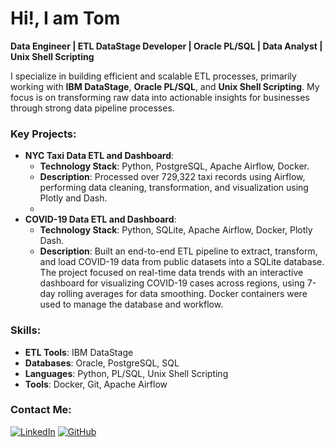 # Hi!, I am Tom 

**Data Engineer | ETL DataStage Developer | Oracle PL/SQL | Data Analyst | Unix Shell Scripting**

I specialize in building efficient and scalable ETL processes, primarily working with **IBM DataStage**, **Oracle PL/SQL**, and **Unix Shell Scripting**. My focus is on transforming raw data into actionable insights for businesses through strong data pipeline processes.

### Key Projects:
- **NYC Taxi Data ETL and Dashboard**:
  - **Technology Stack**: Python, PostgreSQL, Apache Airflow, Docker.
  - **Description**: Processed over 729,322 taxi records using Airflow, performing data cleaning, transformation, and visualization using Plotly and Dash.
  - 
- **COVID-19 Data ETL and Dashboard**:
  - **Technology Stack**: Python, SQLite, Apache Airflow, Docker, Plotly Dash.
  - **Description**: Built an end-to-end ETL pipeline to extract, transform, and load COVID-19 data from public datasets into a SQLite database. The project focused on real-time data trends with an interactive dashboard for visualizing COVID-19 cases across regions, using 7-day rolling averages for data smoothing. Docker containers were used to manage the database and workflow.

### Skills:
- **ETL Tools**: IBM DataStage
- **Databases**: Oracle, PostgreSQL, SQL
- **Languages**: Python, PL/SQL, Unix Shell Scripting
- **Tools**: Docker, Git, Apache Airflow

### Contact Me:
[![LinkedIn](https://img.shields.io/badge/-LinkedIn-blue?style=flat&logo=linkedin&logoColor=white)](https://www.linkedin.com/in/your-profile) 
[![GitHub](https://img.shields.io/badge/GitHub-black?style=flat&logo=github&logoColor=white)](https://github.com/Tom-Teerawut)
